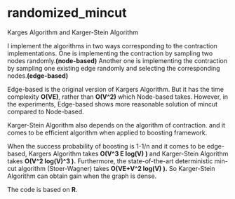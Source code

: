 # randomized_mincut
Karges Algorithm and Karger-Stein Algorithm


I implement the algorithms in two ways corresponding to the contraction implementations.
One is implementing the contraction by sampling two nodes randomly.**(node-based)**
Another one is implementing the contraction by sampling one existing edge randomly and selecting the corresponding nodes.**(edge-based)**

Edge-based is the original version of Kargers Algorithm.
But it has the time complexity **O(VE)**, rather than **O(V^2)** which Node-based takes.
However, in the experiments, Edge-based shows more reasonable solution of mincut compared to Node-based.

Karger-Stein Algorithm also depends on the algorithm of contraction.
and it comes to be efficient algorithm when applied to boosting framework.

When the success probability of boosting is 1-1/n and it comes to be edge-based, Kargers Algorithm takes **O(V^3 E log(V) )** and Karger-Stein Algorithm takes **O(V^2 log(V)^3 ).**
Furthermore, the state-of-the-art deterministic min-cut algorithm (Stoer-Wagner) takes **O(VE+V^2 log(V) ).** So Karger-Stein Algorithm can obtain gain when the graph is dense.

The code is based on **R**.
